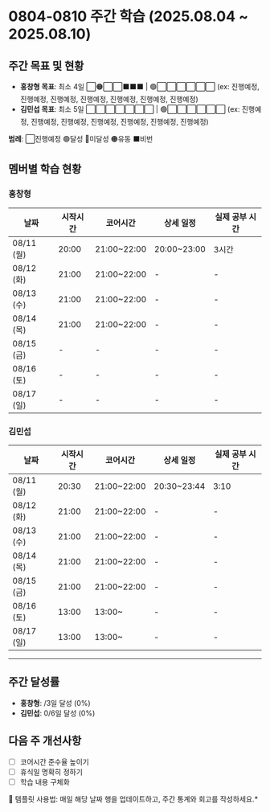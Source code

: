 # 0804-0810 주간 학습 (2025.08.04 ~ 2025.08.10)

## 주간 목표 및 현황
- **홍창형 목표**: 최소 4일 ⬜🟠⬜⬜⬛️⬛️⬛️ | 🟢⬜⬜⬜⬜⬜⬜ (ex: 진행예정, 진행예정, 진행예정, 진행예정, 진행예정, 진행예정, 진행예정)
- **김민섭 목표**: 최소 5일 ⬜⬜⬜⬜⬜⬜⬜ | 🟢⬜⬜⬜⬜⬜⬜ (ex: 진행예정, 진행예정, 진행예정, 진행예정, 진행예정, 진행예정, 진행예정)

**범례**: ⬜진행예정 🟢달성 🔴미달성 🟠유동 ⬛️비번 

## 멤버별 학습 현황

### 홍창형
| 날짜 | 시작시간 | 코어시간 | 상세 일정 | 실제 공부 시간 |
|------|----------|----------|-----------|----------|
| 08/11 (월) | 20:00 | 21:00~22:00 | 20:00~23:00 |3시간|
| 08/12 (화) | 21:00 | 21:00~22:00 | - |-|
| 08/13 (수) | 21:00 | 21:00~22:00 | - |-|
| 08/14 (목) | 21:00 | 21:00~22:00 | - |-|
| 08/15 (금) | - | - | - |-|
| 08/16 (토) | - | - | - |-|
| 08/17 (일) | - | - | - |-|

### 김민섭
| 날짜 | 시작시간  | 코어시간 | 상세 일정                 | 실제 공부 시간
|------|-------|----------|-----------------------|-----------|
| 08/11 (월) | 20:30 | 21:00~22:00 | 20:30~23:44 | 3:10|
| 08/12 (화) | 21:00 | 21:00~22:00 | - |-|
| 08/13 (수) | 21:00 | 21:00~22:00 | - |-|
| 08/14 (목) | 21:00 | 21:00~22:00 | - |-|
| 08/15 (금) | 21:00 | 21:00~22:00 | - |-|
| 08/16 (토) | 13:00 | 13:00~ | - |-|
| 08/17 (일) | 13:00 | 13:00~ | - |-|

---

## 주간 달성률
- **홍창형**: /3일 달성 (0%)
- **김민섭**: 0/6일 달성 (0%)

## 다음 주 개선사항
- [ ] 코어시간 준수율 높이기
- [ ] 휴식일 명확히 정하기
- [ ] 학습 내용 구체화

📝 템플릿 사용법: 매일 해당 날짜 행을 업데이트하고, 주간 통계와 회고를 작성하세요.*
